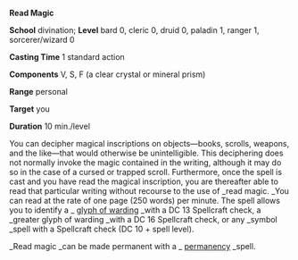  **Read Magic**

**School** divination; **Level** bard 0, cleric 0, druid 0, paladin 1, ranger 1, sorcerer/wizard 0

**Casting Time** 1 standard action

**Components** V, S, F (a clear crystal or mineral prism)

**Range** personal

**Target** you

**Duration** 10 min./level

You can decipher magical inscriptions on objects—books, scrolls, weapons, and the like—that would otherwise be unintelligible. This deciphering does not normally invoke the magic contained in the writing, although it may do so in the case of a cursed or trapped scroll. Furthermore, once the spell is cast and you have read the magical inscription, you are thereafter able to read that particular writing without recourse to the use of _read magic. _You can read at the rate of one page (250 words) per minute. The spell allows you to identify a _ [glyph of warding](glyphOfWarding.md#_glyph-of-warding) _with a DC 13 Spellcraft check, a _greater glyph of warding _with a DC 16 Spellcraft check, or any _symbol _spell with a Spellcraft check (DC 10 + spell level).

_Read magic _can be made permanent with a _ [permanency](permanency.md#_permanency) _spell.

